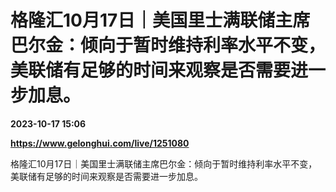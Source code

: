# 格隆汇10月17日｜美国里士满联储主席巴尔金：倾向于暂时维持利率水平不变，美联储有足够的时间来观察是否需要进一步加息。

**2023-10-17 15:06**

**https://www.gelonghui.com/live/1251080**

格隆汇10月17日｜美国里士满联储主席巴尔金：倾向于暂时维持利率水平不变，美联储有足够的时间来观察是否需要进一步加息。